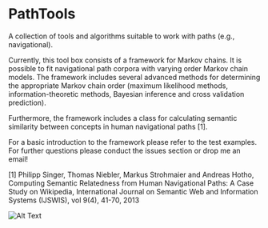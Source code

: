 PathTools
=========

A collection of tools and algorithms suitable to work with paths (e.g., navigational).

Currently, this tool box consists of a framework for Markov chains. It is possible to fit navigational path corpora with varying order Markov chain models. The framework includes several advanced methods for determining the appropriate Markov chain order (maximum likelihood methods, information-theoretic methods, Bayesian inference and cross validation prediction).

Furthermore, the framework includes a class for calculating semantic similarity between concepts in human navigational paths [1].

For a basic introduction to the framework please refer to the test examples. For further questions please conduct the issues section or drop me an email!

[1] Philipp Singer, Thomas Niebler, Markus Strohmaier and Andreas Hotho, Computing Semantic Relatedness from Human Navigational Paths: A Case Study on Wikipedia, International Journal on Semantic Web and Information Systems (IJSWIS), vol 9(4), 41-70, 2013

![Alt Text](https://zenodo.org/badge/4207/psinger/PathTools.png)
